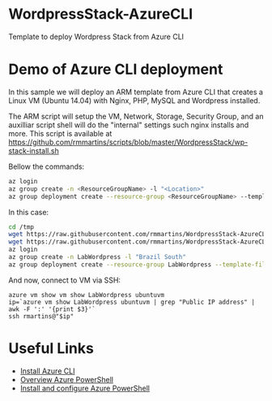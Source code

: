 
# WordpressStack-AzureCLI
Template to deploy Wordpress Stack from Azure CLI

# Demo of Azure CLI deployment

In this sample we will deploy an ARM template from Azure CLI that creates a Linux VM (Ubuntu 14.04) with Nginx, PHP, MySQL and Wordpress installed.

The ARM script will setup the VM, Network, Storage, Security Group, and an auxilliar script shell will do the "internal" settings such nginx installs and more. This script is available at https://github.com/rmmartins/scripts/blob/master/WordpressStack/wp-stack-install.sh

Bellow the commands:
```sh
az login
az group create -n <ResourceGroupName> -l "<Location>"
az group deployment create --resource-group <ResourceGroupName> --template-file "<template.json path>" --parameters "<parameters.json path>"
```
In this case:
```sh
cd /tmp
wget https://raw.githubusercontent.com/rmmartins/WordpressStack-AzureCLI/master/template.json
wget https://raw.githubusercontent.com/rmmartins/WordpressStack-AzureCLI/master/parameters.json
az login
az group create -n LabWordpress -l "Brazil South"
az group deployment create --resource-group LabWordpress --template-file "template.json" --parameters "parameters.json"
```

And now, connect to VM via SSH:

```
azure vm show vm show LabWordpress ubuntuvm
ip=`azure vm show LabWordpress ubuntuvm | grep "Public IP address" | awk -F ':' '{print $3}'`
ssh rmartins@"$ip"
```

# Useful Links

* [Install Azure CLI](https://docs.microsoft.com/en-us/cli/azure/install-azure-cli)
* [Overview Azure PowerShell](https://docs.microsoft.com/en-us/powershell/azure/overview)
* [Install and configure Azure PowerShell](https://docs.microsoft.com/en-us/powershell/azure/install-azurerm-ps)

